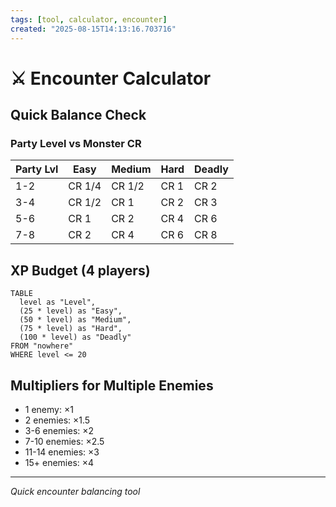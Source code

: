 ```yaml
---
tags: [tool, calculator, encounter]
created: "2025-08-15T14:13:16.703716"
---
```


# ⚔️ Encounter Calculator

## Quick Balance Check

### Party Level vs Monster CR
| Party Lvl | Easy | Medium | Hard | Deadly |
|-----------|------|--------|------|--------|
| 1-2       | CR 1/4 | CR 1/2 | CR 1 | CR 2 |
| 3-4       | CR 1/2 | CR 1 | CR 2 | CR 3 |
| 5-6       | CR 1 | CR 2 | CR 4 | CR 6 |
| 7-8       | CR 2 | CR 4 | CR 6 | CR 8 |

## XP Budget (4 players)
```dataview
TABLE 
  level as "Level",
  (25 * level) as "Easy",
  (50 * level) as "Medium",
  (75 * level) as "Hard",
  (100 * level) as "Deadly"
FROM "nowhere"
WHERE level <= 20
```

## Multipliers for Multiple Enemies
- 1 enemy: ×1
- 2 enemies: ×1.5
- 3-6 enemies: ×2
- 7-10 enemies: ×2.5
- 11-14 enemies: ×3
- 15+ enemies: ×4

---
*Quick encounter balancing tool*